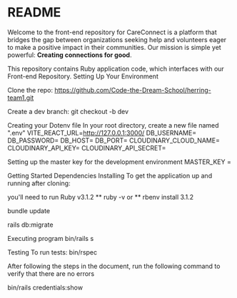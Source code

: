 # README
Welcome to the front-end repository for CareConnect is a platform that bridges the gap between organizations seeking help and volunteers eager to make a positive impact in their communities. Our mission is simple yet powerful: **Creating connections for good**.

This repository contains Ruby application code, which interfaces with our Front-end Repository.
Setting Up Your Environment

Clone the repo: https://github.com/Code-the-Dream-School/herring-team1.git

Create a dev branch: git checkout -b dev

Creating your Dotenv file
In your root directory, create a new file named ".env"
VITE_REACT_URL=http://127.0.0.1:3000/
DB_USERNAME=
DB_PASSWORD=
DB_HOST=
DB_PORT=
CLOUDINARY_CLOUD_NAME=
CLOUDINARY_API_KEY=
CLOUDINARY_API_SECRET=

Setting up the master key for the development environment
MASTER_KEY =

Getting Started
Dependencies
Installing
To get the application up and running after cloning:

you'll need to run Ruby v3.1.2
** ruby -v or ** rbenv install 3.1.2

bundle update

rails db:migrate

Executing program
bin/rails s


Testing
To run tests: bin/rspec

After following the steps in the document, run the following command to verify that there are no errors

bin/rails credentials:show


